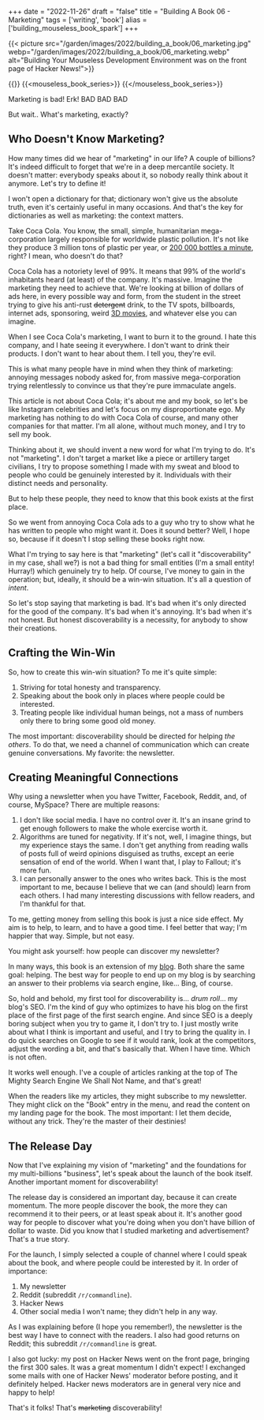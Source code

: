 +++
date = "2022-11-26"
draft = "false"
title = "Building A Book 06 - Marketing"
tags = ['writing', 'book']
alias = ['building_mouseless_book_spark']
+++

{{< picture src="/garden/images/2022/building_a_book/06_marketing.jpg" webp="/garden/images/2022/building_a_book/06_marketing.webp" alt="Building Your Mouseless Development Environment was on the front page of Hacker News!">}}

{{<series>}}
{{<mouseless_book_series>}}
{{</mouseless_book_series>}}

Marketing is bad! Erk! BAD BAD BAD

But wait.. What's marketing, exactly?

## Who Doesn't Know Marketing?

How many times did we hear of "marketing" in our life? A couple of billions? It's indeed difficult to forget that we're in a deep mercantile society. It doesn't matter: everybody speaks about it, so nobody really think about it anymore. Let's try to define it!

I won't open a dictionary for that; dictionary won't give us the absolute truth, even it's certainly useful in many occasions. And that's the key for dictionaries as well as marketing: the context matters.

Take Coca Cola. You know, the small, simple, humanitarian mega-corporation largely responsible for worldwide plastic pollution. It's not like they produce 3 million tons of plastic per year, or [200 000 bottles a minute](https://www.theverge.com/2020/1/22/21076868/plastic-bottle-coca-cola-davos-world-economic-forum), right? I mean, who doesn't do that?

Coca Cola has a notoriety level of 99%. It means that 99% of the world's inhabitants heard (at least) of the company. It's massive. Imagine the marketing they need to achieve that. We're looking at billion of dollars of ads here, in every possible way and form, from the student in the street trying to give his anti-rust ~~detergent~~ drink, to the TV spots, billboards, internet ads, sponsoring, weird [3D movies](https://www.youtube.com/watch?v=XMrAzq1-S5Y), and whatever else you can imagine.

When I see Coca Cola's marketing, I want to burn it to the ground. I hate this company, and I hate seeing it everywhere. I don't want to drink their products. I don't want to hear about them. I tell you, they're evil.

This is what many people have in mind when they think of marketing: annoying messages nobody asked for, from massive mega-corporation trying relentlessly to convince us that they're pure immaculate angels.

This article is not about Coca Cola; it's about me and my book, so let's be like Instagram celebrities and let's focus on my disproportionate ego. My marketing has nothing to do with Coca Cola of course, and many other companies for that matter. I'm all alone, without much money, and I try to sell my book.

Thinking about it, we should invent a new word for what I'm trying to do. It's not "marketing". I don't target a market like a piece or artillery target civilians, I try to propose something I made with my sweat and blood to people who could be genuinely interested by it. Individuals with their distinct needs and personality.

But to help these people, they need to know that this book exists at the first place.

So we went from annoying Coca Cola ads to a guy who try to show what he has written to people who might want it. Does it sound better? Well, I hope so, because if it doesn't I stop selling these books right now.

What I'm trying to say here is that "marketing" (let's call it "discoverability" in my case, shall we?) is not a bad thing for small entities (I'm a small entity! Hurray!) which genuinely try to help. Of course, I've money to gain in the operation; but, ideally, it should be a win-win situation. It's all a question of *intent*.

So let's stop saying that marketing is bad. It's bad when it's only directed for the good of the company. It's bad when it's annoying. It's bad when it's not honest. But honest discoverability is a necessity, for anybody to show their creations.

## Crafting the Win-Win

So, how to create this win-win situation? To me it's quite simple:

1. Striving for total honesty and transparency.
2. Speaking about the book only in places where people could be interested.
3. Treating people like individual human beings, not a mass of numbers only there to bring some good old money.

The most important: discoverability should be directed for helping *the others*. To do that, we need a channel of communication which can create genuine conversations. My favorite: the newsletter.

## Creating Meaningful Connections

Why using a newsletter when you have Twitter, Facebook, Reddit, and, of course, MySpace? There are multiple reasons:

1. I don't like social media. I have no control over it. It's an insane grind to get enough followers to make the whole exercise worth it.
2. Algorithms are tuned for negativity. If it's not, well, I imagine things, but my experience stays the same. I don't get anything from reading walls of posts full of weird opinions disguised as truths, except an eerie sensation of end of the world. When I want that, I play to Fallout; it's more fun.
3. I can personally answer to the ones who writes back. This is the most important to me, because I believe that we can (and should) learn from each others. I had many interesting discussions with fellow readers, and I'm thankful for that.

To me, getting money from selling this book is just a nice side effect. My aim is to help, to learn, and to have a good time. I feel better that way; I'm happier that way. Simple, but not easy.

You might ask yourself: how people can discover my newsletter?

In many ways, this book is an extension of my [blog](https://thevaluable.dev). Both share the same goal: helping. The best way for people to end up on my blog is by searching an answer to their problems via search engine, like... Bing, of course.

So, hold and behold, my first tool for discoverability is... *drum roll*... my blog's SEO. I'm the kind of guy who optimizes to have his blog on the first place of the first page of the first search engine. And since SEO is a deeply boring subject when you try to game it, I don't try to. I just mostly write about what I think is important and useful, and I try to bring the quality in. I do quick searches on Google to see if it would rank, look at the competitors, adjust the wording a bit, and that's basically that. When I have time. Which is not often.

It works well enough. I've a couple of articles ranking at the top of The Mighty Search Engine We Shall Not Name, and that's great!

When the readers like my articles, they might subscribe to my newsletter. They might click on the "Book" entry in the menu, and read the content on my landing page for the book. The most important: I let them decide, without any trick. They're the master of their destinies!

## The Release Day

Now that I've explaining my vision of "marketing" and the foundations for my multi-billions "business", let's speak about the launch of the book itself. Another important moment for discoverability!

The release day is considered an important day, because it can create momentum. The more people discover the book, the more they can recommend it to their peers, or at least speak about it. It's another good way for people to discover what you're doing when you don't have billion of dollar to waste. Did you know that I studied marketing and advertisement? That's a true story.

For the launch, I simply selected a couple of channel where I could speak about the book, and where people could be interested by it. In order of importance:

1. My newsletter
2. Reddit (subreddit `/r/commandline`).
3. Hacker News
4. Other social media I won't name; they didn't help in any way.

As I was explaining before (I hope you remember!), the newsletter is the best way I have to connect with the readers. I also had good returns on Reddit; this subreddit `/r/commandline` is great.

I also got lucky: my post on Hacker News went on the front page, bringing the first 300 sales. It was a great momentum I didn't expect! I exchanged some mails with one of Hacker News' moderator before posting, and it definitely helped. Hacker news moderators are in general very nice and happy to help!

That's it folks! That's ~~marketing~~ discoverability!
